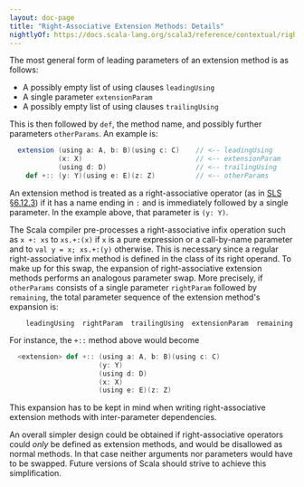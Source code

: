 ```yaml
---
layout: doc-page
title: "Right-Associative Extension Methods: Details"
nightlyOf: https://docs.scala-lang.org/scala3/reference/contextual/right-associative-extension-methods.html
---
```


The most general form of leading parameters of an extension method is as follows:

  - A possibly empty list of using clauses `leadingUsing`
  - A single parameter `extensionParam`
  - A possibly empty list of using clauses `trailingUsing`

This is then followed by `def`, the method name, and possibly further parameters
`otherParams`. An example is:

```scala
  extension (using a: A, b: B)(using c: C)    // <-- leadingUsing
            (x: X)                            // <-- extensionParam
            (using d: D)                      // <-- trailingUsing
    def +:: (y: Y)(using e: E)(z: Z)          // <-- otherParams
```

An extension method is treated as a right-associative operator
(as in [SLS §6.12.3](https://www.scala-lang.org/files/archive/spec/2.13/06-expressions.html#infix-operations))
if it has a name ending in `:` and is immediately followed by a
single parameter. In the example above, that parameter is `(y: Y)`.

The Scala compiler pre-processes a right-associative infix operation such as `x +: xs`
to `xs.+:(x)` if `x` is a pure expression or a call-by-name parameter and to `val y = x; xs.+:(y)` otherwise. This is necessary since a regular right-associative infix method
is defined in the class of its right operand. To make up for this swap,
the expansion of right-associative extension methods performs an analogous parameter swap. More precisely, if `otherParams` consists of a single parameter
`rightParam` followed by `remaining`, the total parameter sequence
of the extension method's expansion is:

```
    leadingUsing  rightParam  trailingUsing  extensionParam  remaining
```

For instance, the `+::` method above would become

```scala
  <extension> def +:: (using a: A, b: B)(using c: C)
                      (y: Y)
                      (using d: D)
                      (x: X)
                      (using e: E)(z: Z)
```

This expansion has to be kept in mind when writing right-associative extension
methods with inter-parameter dependencies.

An overall simpler design could be obtained if right-associative operators could _only_ be defined as extension methods, and would be disallowed as normal methods. In that case neither arguments nor parameters would have to be swapped. Future versions of Scala should strive to achieve this simplification.
